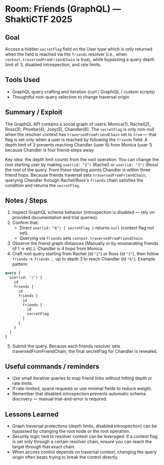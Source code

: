 # Room: Friends (GraphQL) — ShaktiCTF 2025

## Goal

Access a hidden `secretFlag` field on the User type which is only returned when the field is reached via the `friends` resolver (i.e., when `context.traversedFromFriendChain` is true), while bypassing a query depth limit of 3, disabled introspection, and rate limits.

## Tools Used

- GraphQL query crafting and iteration (curl / GraphiQL / custom scripts)
- Thoughtful root-query selection to change traversal origin

## Summary / Exploit

The GraphQL API contains a social graph of users: Monica(1), Rachel(2), Ross(3), Phoebe(4), Joey(5), Chandler(6). The `secretFlag` is only non-null when the resolver context has `traversedFromFriendChain` set to `true` — that flag is set only when a user is reached by following the `friends` field. A depth limit of 3 prevents reaching Chandler (user 6) from Monica (user 1) because Chandler is four friend-steps away.

Key idea: the depth limit counts from the root operation. You can change the root starting user by making `user(id: "2")` (Rachel) or `user(id: "3")` (Ross) the root of the query. From these starting points Chandler is within three friend hops. Because friends traversal sets `traversedFromFriendChain`, querying Chandler through Rachel/Ross's `friends` chain satisfies the condition and returns the `secretFlag`.

## Notes / Steps

1. Inspect GraphQL schema behavior (introspection is disabled — rely on provided documentation and trial queries).
2. Confirm that:
   - Direct `user(id: "6") { secretFlag }` returns `null` (context flag not set).
   - Querying via `friends` sets `context.traversedFromFriendChain`.
3. Observe the friend graph distances (Manually or by enumerating friends of 1 → etc.). Chandler is 4 hops from Monica.
4. Craft root query starting from Rachel (id `"2"`) or Ross (id `"3"`), then follow `friends` → `friends` ... up to depth 3 to reach Chandler (id `"6"`). Example pattern:

```graphql
query {
  user(id: "2") {
    id
    friends {
      id
      friends {
        id
        friends {
          id
          secretFlag
        }
      }
    }
  }
}
```

5. Submit the query. Because each friends resolver sets traversedFromFriendChain, the final secretFlag for Chandler is revealed.

## Useful commands / reminders

- Use small iterative queries to map friend links without hitting depth or rate limits.
- If rate-limited, space requests or use minimal fields to reduce weight.
- Remember that disabled introspection prevents automatic schema discovery — manual trial-and-error is required.

## Lessons Learned

- Graph traversal protections (depth limits, disabled introspection) can be bypassed by changing the root node or the root operation.
- Security logic tied to resolver context can be leveraged: if a context flag is set only through a certain resolver chain, ensure you can reach the target through that exact chain.
- When access control depends on traversal context, changing the query origin often beats trying to break the control directly.

